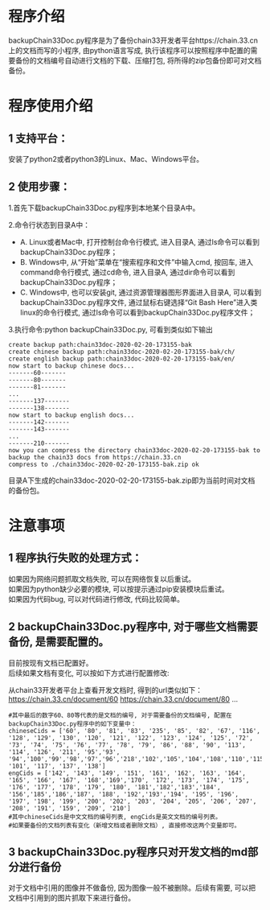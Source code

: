 # 程序介绍  

backupChain33Doc.py程序是为了备份chain33开发者平台https://chain.33.cn 上的文档而写的小程序, 由python语言写成, 执行该程序可以按照程序中配置的需要备份的文档编号自动进行文档的下载、压缩打包, 将所得的zip包备份即可对文档备份。  

# 程序使用介绍  

## 1 支持平台：  

安装了python2或者python3的Linux、Mac、Windows平台。  

## 2 使用步骤：  

1.首先下载backupChain33Doc.py程序到本地某个目录A中。  

2.命令行状态到目录A中：  

* A. Linux或者Mac中, 打开控制台命令行模式, 进入目录A, 通过ls命令可以看到backupChain33Doc.py程序；  
* B. Windows中, 从“开始”菜单在“搜索程序和文件”中输入cmd, 按回车, 进入command命令行模式, 通过cd命令, 进入目录A, 通过dir命令可以看到backupChain33Doc.py程序；
* C. Windows中, 也可以安装git, 通过资源管理器图形界面进入目录A, 可以看到backupChain33Doc.py程序文件, 通过鼠标右键选择“Git Bash Here”进入类linux的命令行模式, 通过ls命令可以看到backupChain33Doc.py程序文件；

3.执行命令:python backupChain33Doc.py, 可看到类似如下输出  

```
create backup path:chain33doc-2020-02-20-173155-bak
create chinese backup path:chain33doc-2020-02-20-173155-bak/ch/
create english backup path:chain33doc-2020-02-20-173155-bak/en/
now start to backup chinese docs...
-------60-------
-------80-------
-------81-------
...
-------137-------
-------138-------
now start to backup english docs...
-------142-------
-------143-------
...
-------210-------
now you can compress the directory chain33doc-2020-02-20-173155-bak to backup the chain33 docs from https://chain.33.cn
compress to ./chain33doc-2020-02-20-173155-bak.zip ok
```

目录A下生成的chain33doc-2020-02-20-173155-bak.zip即为当前时间对文档的备份包。  

# 注意事项

## 1 程序执行失败的处理方式：

如果因为网络问题抓取文档失败, 可以在网络恢复以后重试。  
如果因为python缺少必要的模块, 可以按提示通过pip安装模块后重试。  
如果因为代码bug, 可以对代码进行修改, 代码比较简单。  

## 2 backupChain33Doc.py程序中, 对于哪些文档需要备份, 是需要配置的。

目前按现有文档已配置好。  
后续如果文档有变化, 可以按如下方式进行配置修改: 

从chain33开发者平台上查看开发文档时, 得到的url类似如下：
https://chain.33.cn/document/60
https://chain.33.cn/document/80
...

```
#其中最后的数字60、80等代表的是文档的编号, 对于需要备份的文档编号, 配置在backupChain33Doc.py程序中的如下变量中：
chineseCids = ['60', '80', '81', '83', '235', '85', '82', '67', '116', '128', '129', '130', '120', '121', '122', '123', '124', '125', '72', '73', '74', '75', '76', '77', '78', '79', '86', '88', '90', '113', '114', '126', '211', '95','93', '94','100','99','98','97','96','218','102','105','104','108','110','115','118','134','135', '101', '117', '137', '138']
engCids = ['142', '143', '149', '151', '161', '162', '163', '164', '165', '166', '167', '168','169','170', '172', '173', '174', '175', '176', '177', '178', '179', '180', '181','182','183','184', '156','185','186','187', '188', '192','193','194', '195', '196', '197', '198', '199', '200', '202', '203', '204', '205', '206', '207', '208', '191', '159', '209', '210']
#其中chineseCids是中文文档的编号列表, engCids是英文文档的编号列表。
#如果要备份的文档列表有变化（新增文档或者删除文档）, 直接修改这两个变量即可。
```

## 3 backupChain33Doc.py程序只对开发文档的md部分进行备份  

对于文档中引用的图像并不做备份, 因为图像一般不被删除。后续有需要, 可以把文档中引用到的图片抓取下来进行备份。  

